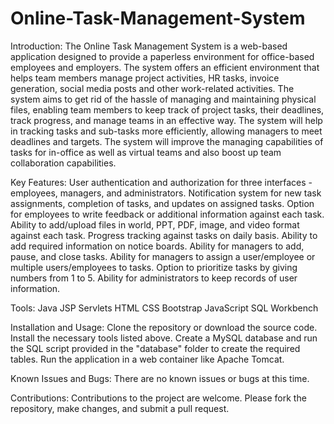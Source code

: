 # Online-Task-Management-System
Introduction:
The Online Task Management System is a web-based application designed to provide a paperless environment for office-based employees and employers. The system offers an efficient environment that helps team members manage project activities, HR tasks, invoice generation, social media posts and other work-related activities. The system aims to get rid of the hassle of managing and maintaining physical files, enabling team members to keep track of project tasks, their deadlines, track progress, and manage teams in an effective way. The system will help in tracking tasks and sub-tasks more efficiently, allowing managers to meet deadlines and targets. The system will improve the managing capabilities of tasks for in-office as well as virtual teams and also boost up team collaboration capabilities.

Key Features:
User authentication and authorization for three interfaces - employees, managers, and administrators.
Notification system for new task assignments, completion of tasks, and updates on assigned tasks.
Option for employees to write feedback or additional information against each task.
Ability to add/upload files in world, PPT, PDF, image, and video format against each task.
Progress tracking against tasks on daily basis.
Ability to add required information on notice boards.
Ability for managers to add, pause, and close tasks.
Ability for managers to assign a user/employee or multiple users/employees to tasks.
Option to prioritize tasks by giving numbers from 1 to 5.
Ability for administrators to keep records of user information.

Tools:
Java
JSP
Servlets
HTML
CSS
Bootstrap
JavaScript
SQL Workbench

Installation and Usage:
Clone the repository or download the source code.
Install the necessary tools listed above.
Create a MySQL database and run the SQL script provided in the "database" folder to create the required tables.
Run the application in a web container like Apache Tomcat.

Known Issues and Bugs:
There are no known issues or bugs at this time.

Contributions:
Contributions to the project are welcome. Please fork the repository, make changes, and submit a pull request.
